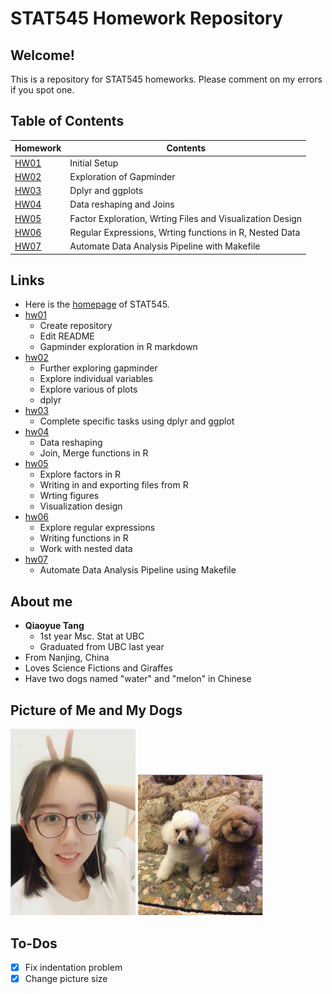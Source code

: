 # STAT545 Homework Repository

## Welcome!

This is a repository for STAT545 homeworks. Please comment on my errors if you spot one.

## Table of Contents

| Homework | Contents |
| --- | --- |
| [HW01](https://github.com/qiaoyuet/STAT545-hw-Tang-Qiaoyue/tree/master/hw01) | Initial Setup |
| [HW02](https://github.com/qiaoyuet/STAT545-hw-Tang-Qiaoyue/tree/master/hw02) | Exploration of Gapminder |
| [HW03](https://github.com/qiaoyuet/STAT545-hw-Tang-Qiaoyue/tree/master/hw03) | Dplyr and ggplots |
| [HW04](https://github.com/qiaoyuet/STAT545-hw-Tang-Qiaoyue/tree/master/hw04) | Data reshaping and Joins |
| [HW05](https://github.com/qiaoyuet/STAT545-hw-Tang-Qiaoyue/tree/master/hw05) | Factor Exploration, Wrting Files and Visualization Design |
| [HW06](https://github.com/qiaoyuet/STAT545-hw-Tang-Qiaoyue/tree/master/hw06) | Regular Expressions, Wrting functions in R, Nested Data |
| [HW07](https://github.com/qiaoyuet/STAT545-hw07-Tang-Qiaoyue) | Automate Data Analysis Pipeline with Makefile |

## Links

- Here is the [homepage](http://stat545.com) of STAT545.
- [hw01](https://github.com/qiaoyuet/STAT545-hw-Tang-Qiaoyue/tree/master/hw01)
    + Create repository
    + Edit README
    + Gapminder exploration in R markdown
- [hw02](https://github.com/qiaoyuet/STAT545-hw-Tang-Qiaoyue/tree/master/hw02)
    + Further exploring gapminder
    + Explore individual variables
    + Explore various of plots
    + dplyr
- [hw03](https://github.com/qiaoyuet/STAT545-hw-Tang-Qiaoyue/tree/master/hw03)
    + Complete specific tasks using dplyr and ggplot
- [hw04](https://github.com/qiaoyuet/STAT545-hw-Tang-Qiaoyue/tree/master/hw04)
    + Data reshaping
    + Join, Merge functions in R
- [hw05](https://github.com/qiaoyuet/STAT545-hw-Tang-Qiaoyue/tree/master/hw05)
    + Explore factors in R
    + Writing in and exporting files from R
    + Wrting figures
    + Visualization design
- [hw06](https://github.com/qiaoyuet/STAT545-hw-Tang-Qiaoyue/tree/master/hw06)
    + Explore regular expressions
    + Writing functions in R
    + Work with nested data
- [hw07](https://github.com/qiaoyuet/STAT545-hw07-Tang-Qiaoyue)
    + Automate Data Analysis Pipeline using Makefile

## About me

- **Qiaoyue Tang**
    - 1st year Msc. Stat at UBC
    - Graduated from UBC last year
- From Nanjing, China
- Loves Science Fictions and Giraffes
- Have two dogs named "water" and "melon" in Chinese

## Picture of Me and My Dogs

<img src="me.png" width="200">
<img src="watermelon.png" width="200">


## To-Dos

- [x] Fix indentation problem
- [x] Change picture size